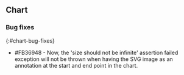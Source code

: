 ## Chart

### Bug fixes
{:#chart-bug-fixes}

* #FB36948 - Now, the 'size should not be infinite' assertion failed exception will not be thrown when having the SVG image as an annotation at the start and end point in the chart.